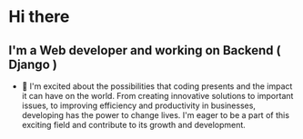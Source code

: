 # Hi there 
  ## I'm a Web developer and working on Backend ( Django )

- 🌱 I'm excited about the possibilities that coding presents and the impact it can have on the world. From creating innovative solutions to important issues, to improving efficiency and productivity in businesses, developing has the power to change lives. I'm eager to be a part of this exciting field and contribute to its growth and development.
